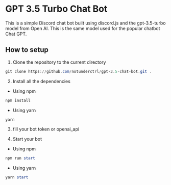 # GPT 3.5 Turbo Chat Bot

This is a simple Discord chat bot built using discord.js and the gpt-3.5-turbo model from Open AI. This is the same model used for the popular chatbot Chat GPT.


## How to setup

1. Clone the repository to the current directory

```powershell
git clone https://github.com/notunderctrl/gpt-3.5-chat-bot.git .
```

2. Install all the dependencies

- Using npm
```powershell
npm install
```

- Using yarn
```powershell
yarn
```

3. fill your bot token or openai_api

5. Start your bot

- Using npm
```powershell
npm run start
```

- Using yarn
```powershell
yarn start
```

